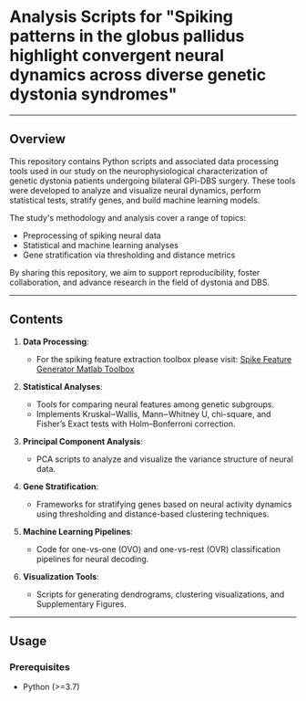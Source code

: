 # Analysis Scripts for "Spiking patterns in the globus pallidus highlight convergent neural dynamics across diverse genetic dystonia syndromes"

---

## **Overview**

This repository contains Python scripts and associated data processing tools used in our study on the neurophysiological characterization of genetic dystonia patients undergoing bilateral GPi-DBS surgery. These tools were developed to analyze and visualize neural dynamics, perform statistical tests, stratify genes, and build machine learning models.

The study's methodology and analysis cover a range of topics:
- Preprocessing of spiking neural data
- Statistical and machine learning analyses
- Gene stratification via thresholding and distance metrics

By sharing this repository, we aim to support reproducibility, foster collaboration, and advance research in the field of dystonia and DBS.

---

## **Contents**

1. **Data Processing**:
   - For the spiking feature extraction toolbox please visit:  [Spike Feature Generator Matlab Toolbox](https://github.com/ahmetofficial/Spike-Feature-Generator)

2. **Statistical Analyses**:
   - Tools for comparing neural features among genetic subgroups.
   - Implements Kruskal‒Wallis, Mann‒Whitney U, chi-square, and Fisher’s Exact tests with Holm–Bonferroni correction.

3. **Principal Component Analysis**:
   - PCA scripts to analyze and visualize the variance structure of neural data.

4. **Gene Stratification**:
   - Frameworks for stratifying genes based on neural activity dynamics using thresholding and distance-based clustering techniques.

5. **Machine Learning Pipelines**:
   - Code for one-vs-one (OVO) and one-vs-rest (OVR) classification pipelines for neural decoding.

6. **Visualization Tools**:
   - Scripts for generating dendrograms, clustering visualizations, and Supplementary Figures.

---

## **Usage**

### **Prerequisites**
- Python (>=3.7)

